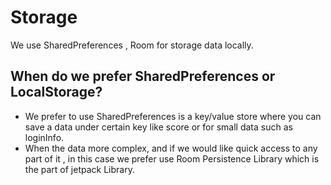 # Storage

We use SharedPreferences , Room for storage data locally.

## When do we prefer SharedPreferences or LocalStorage?
- We prefer to use SharedPreferences is a key/value store where you can save a data under certain key like score or for small data such as loginInfo.
- When the data more complex, and if we would like quick access to any part of it , in this case we prefer use Room Persistence Library which is the part of jetpack Library.
